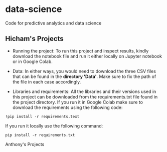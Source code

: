 # data-science
Code for predictive analytics and data science

## **Hicham's Projects**

* Running the project:
To run this project and inspect results, kindly download the notebook file and run it either locally on Jupyter notebook or in Google Colab.

* Data:
In either ways, you would need to download the three CSV files that can be found in the **directory 'Data'**.
Make sure to fix the path of the file in each case accordingly.

* Libraries and requirements:
All the libraries and their versions used in this project can be downloaded from the requirements.txt file found in the project directory.
If you run it in Google Colab make sure to download the requirements using the following code:

``` !pip install -r requirements.text ```

If you run it locally use the following command:

``` pip install -r requirements.txt ```


Anthony's Projects
